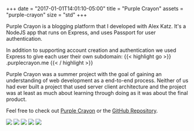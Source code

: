 +++
date = "2017-01-01T14:01:10-05:00"
title = "Purple Crayon"
assets = "purple-crayon"
size = "std"
+++

Purple Crayon is a blogging platform that I developed with Alex Katz. It's a NodeJS app that runs on Express, and uses Passport for user authentication.

In addition to supporting account creation and authentication we used Express to give each user their own subdomain:
{{< highlight go >}}
<username>.purplecrayon.me
{{< / highlight >}}

Purple Crayon was a summer project with the goal of gaining an understanding of web development as a end-to-end process. Neither of us had ever built a project that used server client architecture and the project was at least as much about learning through doing as it was about the final product.

Feel free to check out <a class="link" href="http://purplecrayon.me">Purple Crayon</a> or the <a class="link" href="https://github.com/alexanderkatz/node-blog">GitHub Repository</a>.

<img class="full topmargin" src="/img/purple-crayon/purplecrayon-mobile-1.png"/>
<img class="full browser" src="/img/purple-crayon/purplecrayon-desktop-1.png"/>
<img class="full browser" src="/img/purple-crayon/purplecrayon-desktop-2.png"/>
<img class="full browser" src="/img/purple-crayon/purplecrayon-desktop-3.png"/>
<img class="full browser" src="/img/purple-crayon/purplecrayon-desktop-4.png"/>

